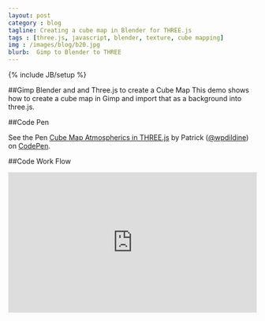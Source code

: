 ```yaml
---
layout: post
category : blog
tagline: Creating a cube map in Blender for THREE.js
tags : [three.js, javascript, blender, texture, cube mapping]
img : /images/blog/b20.jpg
blurb:  Gimp to Blender to THREE
---
```

{% include JB/setup %}

##Gimp Blender and and Three.js to create a Cube Map
This demo shows how to create a cube map in Gimp and import that as a background into three.js.


##Code Pen
<p data-height="468" data-theme-id="0" data-slug-hash="eNWLyr" data-default-tab="result" data-user="wpdildine" class='codepen'>See the Pen <a href='http://codepen.io/wpdildine/pen/eNWLyr/'>Cube Map Atmospherics in THREE.js</a> by Patrick (<a href='http://codepen.io/wpdildine'>@wpdildine</a>) on <a href='http://codepen.io'>CodePen</a>.</p>
<script async src="//assets.codepen.io/assets/embed/ei.js"></script>


##Code Work Flow
<style>.embed-container { position: relative; padding-bottom: 56.25%; height: 0; overflow: hidden; max-width: 100%; } .embed-container iframe, .embed-container object, .embed-container embed { position: absolute; top: 0; left: 0; width: 100%; height: 100%; }</style><div class='embed-container'><iframe src='http://www.youtube.com/embed/xKJ5f6FDAV0' frameborder='0' allowfullscreen></iframe></div>